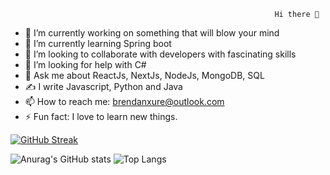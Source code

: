                                                                Hi there 👋
                                                               

- 🔭 I’m currently working on something that will blow your mind
- 🌱 I’m currently learning Spring boot
- 👯 I’m looking to collaborate with developers with fascinating skills
- 🤔 I’m looking for help with C#
- 💬 Ask me about ReactJs, NextJs, NodeJs, MongoDB, SQL
- ✍️ I write Javascript, Python and Java
- 📫 How to reach me: brendanxure@outlook.com
- ⚡ Fun fact: I love to learn new things.

[![GitHub Streak](https://streak-stats.demolab.com/?user=brendanxure)](https://git.io/streak-stats)

![Anurag's GitHub stats](https://github-readme-stats.vercel.app/api?username=brendanxure&show_icons=true&theme=dark)  ![Top Langs](https://github-readme-stats.vercel.app/api/top-langs/?username=brendanxure&layout=compact)


